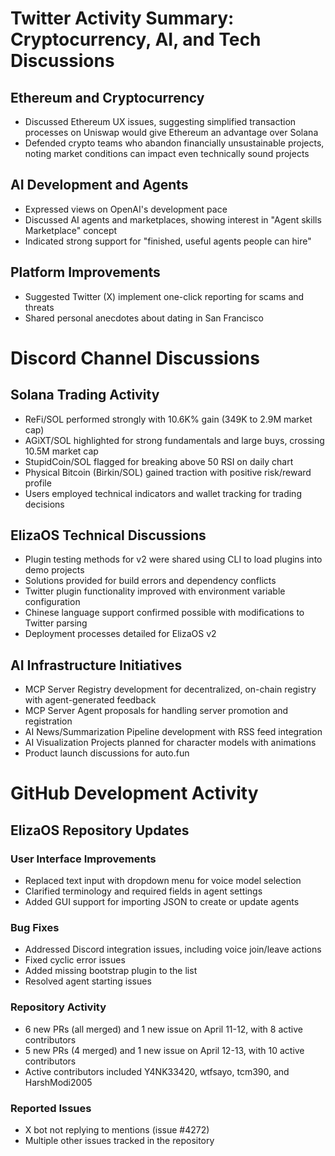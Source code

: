 # Twitter Activity Summary: Cryptocurrency, AI, and Tech Discussions

## Ethereum and Cryptocurrency
- Discussed Ethereum UX issues, suggesting simplified transaction processes on Uniswap would give Ethereum an advantage over Solana
- Defended crypto teams who abandon financially unsustainable projects, noting market conditions can impact even technically sound projects

## AI Development and Agents
- Expressed views on OpenAI's development pace
- Discussed AI agents and marketplaces, showing interest in "Agent skills Marketplace" concept
- Indicated strong support for "finished, useful agents people can hire"

## Platform Improvements
- Suggested Twitter (X) implement one-click reporting for scams and threats
- Shared personal anecdotes about dating in San Francisco

# Discord Channel Discussions

## Solana Trading Activity
- ReFi/SOL performed strongly with 10.6K% gain (349K to 2.9M market cap)
- AGiXT/SOL highlighted for strong fundamentals and large buys, crossing 10.5M market cap
- StupidCoin/SOL flagged for breaking above 50 RSI on daily chart
- Physical Bitcoin (Birkin/SOL) gained traction with positive risk/reward profile
- Users employed technical indicators and wallet tracking for trading decisions

## ElizaOS Technical Discussions
- Plugin testing methods for v2 were shared using CLI to load plugins into demo projects
- Solutions provided for build errors and dependency conflicts
- Twitter plugin functionality improved with environment variable configuration
- Chinese language support confirmed possible with modifications to Twitter parsing
- Deployment processes detailed for ElizaOS v2

## AI Infrastructure Initiatives
- MCP Server Registry development for decentralized, on-chain registry with agent-generated feedback
- MCP Server Agent proposals for handling server promotion and registration
- AI News/Summarization Pipeline development with RSS feed integration
- AI Visualization Projects planned for character models with animations
- Product launch discussions for auto.fun

# GitHub Development Activity

## ElizaOS Repository Updates

### User Interface Improvements
- Replaced text input with dropdown menu for voice model selection
- Clarified terminology and required fields in agent settings
- Added GUI support for importing JSON to create or update agents

### Bug Fixes
- Addressed Discord integration issues, including voice join/leave actions
- Fixed cyclic error issues
- Added missing bootstrap plugin to the list
- Resolved agent starting issues

### Repository Activity
- 6 new PRs (all merged) and 1 new issue on April 11-12, with 8 active contributors
- 5 new PRs (4 merged) and 1 new issue on April 12-13, with 10 active contributors
- Active contributors included Y4NK33420, wtfsayo, tcm390, and HarshModi2005

### Reported Issues
- X bot not replying to mentions (issue #4272)
- Multiple other issues tracked in the repository